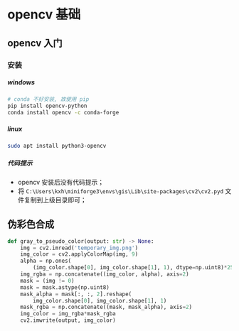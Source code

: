 # opencv 基础

## opencv 入门

### 安装

##### windows

```bash
# conda 不好安装, 故使用 pip
pip install opencv-python
conda install opencv -c conda-forge
```

##### linux

```bash
sudo apt install python3-opencv
```

##### 代码提示

- opencv 安装后没有代码提示；
- 将 `C:\Users\kxh\miniforge3\envs\gis\Lib\site-packages\cv2\cv2.pyd` 文件复制到上级目录即可；

## 伪彩色合成

```python
def gray_to_pseudo_color(output: str) -> None:
    img = cv2.imread('temporary_img.png')
    img_color = cv2.applyColorMap(img, 9)
    alpha = np.ones(
        (img_color.shape[0], img_color.shape[1], 1), dtype=np.uint8)*255
    img_rgba = np.concatenate((img_color, alpha), axis=2)
    mask = (img != 0)
    mask = mask.astype(np.uint8)
    mask_alpha = mask[:, :, 2].reshape(
        img_color.shape[0], img_color.shape[1], 1)
    mask_rgba = np.concatenate((mask, mask_alpha), axis=2)
    img_color = img_rgba*mask_rgba
    cv2.imwrite(output, img_color)
```
